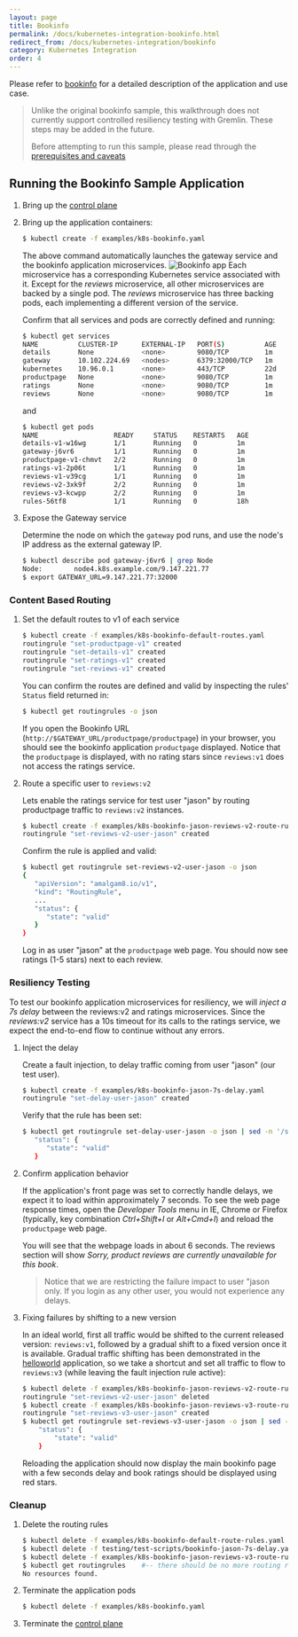 ```yaml
---
layout: page
title: Bookinfo
permalink: /docs/kubernetes-integration-bookinfo.html
redirect_from: /docs/kubernetes-integration/bookinfo
category: Kubernetes Integration
order: 4
---
```


Please refer to [bookinfo](/docs/demo-bookinfo.html) for a detailed description of the
 application and use case.

> Unlike the original bookinfo sample, this walkthrough does not currently support controlled
> resiliency testing with Gremlin. These steps may be added in the future.
>
> Before attempting to run this sample, please read through the [prerequisites and caveats](/docs/kubernetes-integration-intro.html#prerequisites-caveats)

## Running the Bookinfo Sample Application

1. Bring up the [control plane](/docs/kubernetes-integration-control-plane.html#deploy)

1. Bring up the application containers:

   ```bash
   $ kubectl create -f examples/k8s-bookinfo.yaml
   ```

   The above command automatically launches the gateway service and the bookinfo application microservices.
   ![Bookinfo app](/docs/figures/amalgam8-example-app-bookinfo.svg)
   Each microservice has a corresponding Kubernetes service associated with it.
   Except for the *reviews* microservice, all other microservices are backed by a single pod.
   The *reviews* microservice has three backing pods, each implementing a different version of the service.

   Confirm that all services and pods are correctly defined and running:

   ```bash
   $ kubectl get services
   NAME          CLUSTER-IP      EXTERNAL-IP   PORT(S)          AGE
   details       None            <none>        9080/TCP         1m
   gateway       10.102.224.69   <nodes>       6379:32000/TCP   1m
   kubernetes    10.96.0.1       <none>        443/TCP          22d
   productpage   None            <none>        9080/TCP         1m
   ratings       None            <none>        9080/TCP         1m
   reviews       None            <none>        9080/TCP         1m
   ```

   and

   ```bash
   $ kubectl get pods
   NAME                   READY     STATUS    RESTARTS   AGE
   details-v1-w16wg       1/1       Running   0          1m
   gateway-j6vr6          1/1       Running   0          1m
   productpage-v1-chmvt   2/2       Running   0          1m
   ratings-v1-2p06t       1/1       Running   0          1m
   reviews-v1-v39cg       1/1       Running   0          1m
   reviews-v2-3xk9f       2/2       Running   0          1m
   reviews-v3-kcwpp       2/2       Running   0          1m
   rules-56tf8            1/1       Running   0          18h
   ```


1. Expose the Gateway service

   Determine the node on which the `gateway` pod runs, and use the node's IP address as the external gateway IP.

   ```bash
   $ kubectl describe pod gateway-j6vr6 | grep Node
   Node:		node4.k8s.example.com/9.147.221.77
   $ export GATEWAY_URL=9.147.221.77:32000
   ```

### Content Based Routing

1. Set the default routes to v1 of each service

   ```bash
   $ kubectl create -f examples/k8s-bookinfo-default-routes.yaml
   routingrule "set-productpage-v1" created
   routingrule "set-details-v1" created
   routingrule "set-ratings-v1" created
   routingrule "set-reviews-v1" created
   ```

   You can confirm the routes are defined and valid by inspecting the rules' `Status` field returned in:

   ```bash
   $ kubectl get routingrules -o json
   ```

   If you open the Bookinfo URL (`http://$GATEWAY_URL/productpage/productpage`) in your browser,
   you should see the bookinfo application `productpage` displayed. Notice that the `productpage`
   is displayed, with no rating stars since `reviews:v1` does not access the ratings service.

1. Route a specific user to `reviews:v2`

   Lets enable the ratings service for test user "jason" by routing productpage traffic to
   `reviews:v2` instances.

   ```bash
   $ kubectl create -f examples/k8s-bookinfo-jason-reviews-v2-route-rules.yaml
   routingrule "set-reviews-v2-user-jason" created
   ```

   Confirm the rule is applied and valid:

   ```bash
   $ kubectl get routingrule set-reviews-v2-user-jason -o json
   {
      "apiVersion": "amalgam8.io/v1",
      "kind": "RoutingRule",
      ...
      "status": {
         "state": "valid"
      }
   }
   ```

   Log in as user "jason" at the `productpage` web page. You should now see ratings (1-5 stars) next
   to each review.

### Resiliency Testing

   To test our bookinfo application microservices for resiliency, we will _inject a 7s delay_
   between the reviews:v2 and ratings microservices. Since the _reviews:v2_ service has a
   10s timeout for its calls to the ratings service, we expect the end-to-end flow to
   continue without any errors.

1. Inject the delay

   Create a fault injection, to delay traffic coming from user "jason" (our test user).

   ```bash
   $ kubectl create -f examples/k8s-bookinfo-jason-7s-delay.yaml
   routingrule "set-delay-user-jason" created
   ```

   Verify that the rule has been set:

   ```bash
   $ kubectl get routingrule set-delay-user-jason -o json | sed -n '/status/,/}/p'
      "status": {
         "state": "valid"
      }
   ```

1. Confirm application behavior

   If the application's front page was set to correctly handle delays, we expect it
   to load within approximately 7 seconds. To see the web page response times, open the
   *Developer Tools* menu in IE, Chrome or Firefox (typically, key combination _Ctrl+Shift+I_
   or _Alt+Cmd+I_) and reload the `productpage` web page.

   You will see that the webpage loads in about 6 seconds. The reviews section will show
   *Sorry, product reviews are currently unavailable for this book*.

    > Notice that we are restricting the failure impact to user "jason only. If you login
    > as any other user, you would not experience any delays.

1. Fixing failures by shifting to a new version

   In an ideal world, first all traffic would be shifted to the current released version: `reviews:v1`,
   followed by a gradual shift to a fixed version once it is available.
   Gradual traffic shifting has been demonstrated in the [helloworld](/docs/kubernetes-integration-helloworld.html#version-aware-routing)
   application, so we take a shortcut and set all traffic to flow to `reviews:v3` (while leaving the
   fault injection rule active):

   ```bash
   $ kubectl delete -f examples/k8s-bookinfo-jason-reviews-v2-route-rules.yaml
   routingrule "set-reviews-v2-user-jason" deleted
   $ kubectl create -f examples/k8s-bookinfo-jason-reviews-v3-route-rules.yaml
   routingrule "set-reviews-v3-user-jason" created
   $ kubectl get routingrule set-reviews-v3-user-jason -o json | sed -n '/status/,/}/p'
       "status": {
           "state": "valid"
       }
   ```

   Reloading the application should now display the main bookinfo page with a few seconds delay and
   book ratings should be displayed using red stars.

### Cleanup

1. Delete the routing rules

   ```bash
   $ kubectl delete -f examples/k8s-bookinfo-default-route-rules.yaml
   $ kubectl delete -f testing/test-scripts/bookinfo-jason-7s-delay.yaml
   $ kubectl delete -f examples/k8s-bookinfo-jason-reviews-v3-route-rules.yaml
   $ kubectl get routingrules    #-- there should be no more routing rules
   No resources found.
   ```

1. Terminate the application pods

   ```bash
   $ kubectl delete -f examples/k8s-bookinfo.yaml
   ```

1. Terminate the [control plane](/docs/kubernetes-integration-control-plane.html#cleanup)
